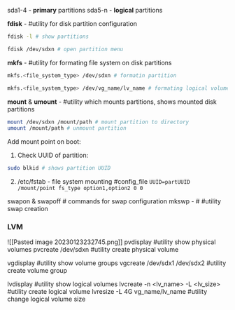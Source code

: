 
sda1-4 - **primary** partitions
sda5-n - **logical** partitions

**fdisk** - #utility for disk partition configuration
```bash
fdisk -l # show partitions
```
```bash
fdisk /dev/sdxn # open partition menu
```

**mkfs** - #utility  for formating file system on disk partitions 
```bash
mkfs.<file_system_type> /dev/sdxn # formatin partition
```
```bash
mkfs.<file_system_type> /dev/vg_name/lv_name # formating logical volume in LVM
```

**mount** & **umount** - #utility which mounts partitions, shows mounted disk partitions
```bash
mount /dev/sdxn /mount/path # mount partition to directory
umount /mount/path # unmount partition
```

Add mount point on boot:
1. Check UUID of partition:
```bash
sudo blkid # shows partition UUID
```
2. /etc/fstab - file system mounting #config_file
	`UUID=partUUID /mount/point fs_type option1,option2 0 0 `

swapon & swapoff # commands for swap configuration
mkswp - # #utility  swap creation 

### LVM
![[Pasted image 20230123232745.png]]
pvdisplay #utility show physical volumes
pvcreate /dev/sdxn #utility create physical volume

vgdisplay #utility  show volume groups
vgcreate /dev/sdx1 /dev/sdx2 #utility  create volume group

lvdisplay #utility  show logical volumes
lvcreate  -n <lv_name> -L <lv_size> #utility  create logical volume
lvresize -L 4G vg_name/lv_name  #utility change logical volume size

